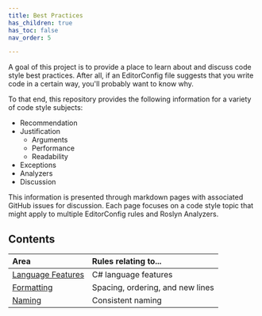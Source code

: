 ```yaml
---
title: Best Practices
has_children: true
has_toc: false
nav_order: 5

---
```


A goal of this project is to provide a place to learn about and discuss code style best practices. After all, if an EditorConfig file suggests that you write code in a certain way, you'll probably want to know why.

To that end, this repository provides the following information for a variety of code style subjects:

* Recommendation
* Justification
  * Arguments
  * Performance
  * Readability
* Exceptions
* Analyzers
* Discussion

This information is presented through markdown pages with associated GitHub issues for discussion. Each page focuses on a code style topic that might apply to multiple EditorConfig rules and Roslyn Analyzers.

## Contents

|Area|Rules relating to...|
|:-|:-|
|[Language Features][1]|C# language features|
|[Formatting][2]|Spacing, ordering, and new lines|
|[Naming][3]|Consistent naming|

[1]: Language_Features/language_features.md
[2]: Formatting/formatting.md
[3]: Naming/naming.md